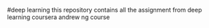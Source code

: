 #deep learning
this repository contains all the assignment from deep learning coursera andrew ng course
